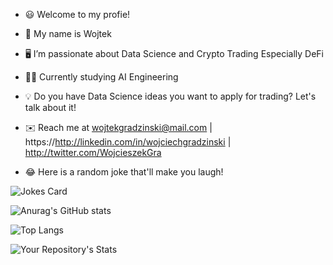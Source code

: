 - 😃 Welcome to my profie! 
- 👋 My name is Wojtek
- 🖥️ I’m passionate about Data Science and Crypto Trading Especially DeFi
- 👨‍🎓 Currently studying AI Engineering
- 💡 Do you have Data Science ideas you want to apply for trading? Let's talk about it!
- ✉️ Reach me at wojtekgradzinski@mail.com  | https://http://linkedin.com/in/wojciechgradzinski | http://twitter.com/WojcieszekGra

- 😂 Here is a random joke that'll make you laugh!

![Jokes Card](https://readme-jokes.vercel.app/api)

![Anurag's GitHub stats](https://github-readme-stats.vercel.app/api?username=wojtekgradzinski&show_icons=true&theme=radical)




![Top Langs](https://github-readme-stats.vercel.app/api/top-langs/?username=wojtekgradzinski&hide=javascript,css,html&theme=radical)



![Your Repository's Stats](https://github-readme-stats.vercel.app/api/top-langs/?username=Tanu-N-Prabhu&theme=radical)
